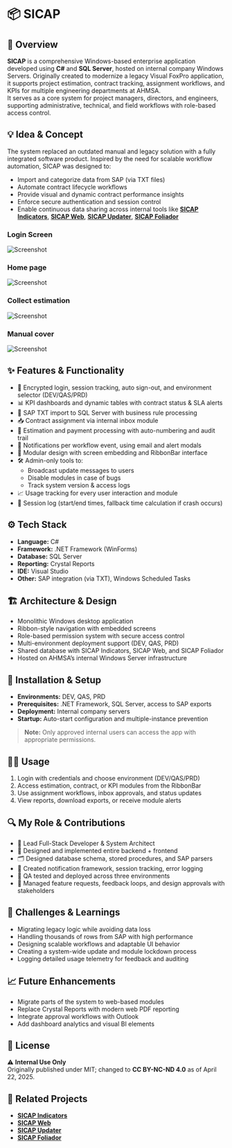 
# 📦 SICAP

## 🧭 Overview
**SICAP** is a comprehensive Windows-based enterprise application developed using **C#** and **SQL Server**, hosted on internal company Windows Servers. Originally created to modernize a legacy Visual FoxPro application, it supports project estimation, contract tracking, assignment workflows, and KPIs for multiple engineering departments at AHMSA.  
It serves as a core system for project managers, directors, and engineers, supporting administrative, technical, and field workflows with role-based access control.

## 💡 Idea & Concept
The system replaced an outdated manual and legacy solution with a fully integrated software product. Inspired by the need for scalable workflow automation, SICAP was designed to:
- Import and categorize data from SAP (via TXT files)
- Automate contract lifecycle workflows
- Provide visual and dynamic contract performance insights
- Enforce secure authentication and session control
- Enable continuous data sharing across internal tools like **[SICAP Indicators](#https://github.com/HermiloOrtega/SICAP-Indicators)**, **[SICAP Web](#https://github.com/HermiloOrtega/SICAP-Web)**, **[SICAP Updater](#https://github.com/HermiloOrtega/SICAP-Web-Updates)**, **[SICAP Foliador](#https://github.com/HermiloOrtega/SICAP-Folio-Manager)**

### Login Screen
![Screenshot](./assets/8.png)

### Home page
![Screenshot](./assets/7.png)

### Collect estimation
![Screenshot](./assets/3.png)

### Manual cover
![Screenshot](./assets/9.png)

## ✨ Features & Functionality
- 🔐 Encrypted login, session tracking, auto sign-out, and environment selector (DEV/QAS/PRD)
- 📊 KPI dashboards and dynamic tables with contract status & SLA alerts
- 🔄 SAP TXT import to SQL Server with business rule processing
- 📥 Contract assignment via internal inbox module
- 🧾 Estimation and payment processing with auto-numbering and audit trail
- 📧 Notifications per workflow event, using email and alert modals
- 🧩 Modular design with screen embedding and RibbonBar interface
- 🛠 Admin-only tools to:
  - Broadcast update messages to users
  - Disable modules in case of bugs
  - Track system version & access logs
- 📈 Usage tracking for every user interaction and module
- 🧾 Session log (start/end times, fallback time calculation if crash occurs)

## ⚙️ Tech Stack
- **Language:** C#
- **Framework:** .NET Framework (WinForms)
- **Database:** SQL Server
- **Reporting:** Crystal Reports
- **IDE:** Visual Studio
- **Other:** SAP integration (via TXT), Windows Scheduled Tasks

## 🏗 Architecture & Design
- Monolithic Windows desktop application
- Ribbon-style navigation with embedded screens
- Role-based permission system with secure access control
- Multi-environment deployment support (DEV, QAS, PRD)
- Shared database with SICAP Indicators, SICAP Web, and SICAP Foliador
- Hosted on AHMSA’s internal Windows Server infrastructure

## 🚀 Installation & Setup
- **Environments:** DEV, QAS, PRD
- **Prerequisites:** .NET Framework, SQL Server, access to SAP exports
- **Deployment:** Internal company servers
- **Startup:** Auto-start configuration and multiple-instance prevention

> **Note:** Only approved internal users can access the app with appropriate permissions.

## 🧑‍💻 Usage
1. Login with credentials and choose environment (DEV/QAS/PRD)
2. Access estimation, contract, or KPI modules from the RibbonBar
3. Use assignment workflows, inbox approvals, and status updates
4. View reports, download exports, or receive module alerts

## 🔍 My Role & Contributions
- 💼 Lead Full-Stack Developer & System Architect
- 🧱 Designed and implemented entire backend + frontend
- 🗂 Designed database schema, stored procedures, and SAP parsers
- 📩 Created notification framework, session tracking, error logging
- 🧪 QA tested and deployed across three environments
- 🤝 Managed feature requests, feedback loops, and design approvals with stakeholders

## 🧗 Challenges & Learnings
- Migrating legacy logic while avoiding data loss
- Handling thousands of rows from SAP with high performance
- Designing scalable workflows and adaptable UI behavior
- Creating a system-wide update and module lockdown process
- Logging detailed usage telemetry for feedback and auditing

## 📈 Future Enhancements
- Migrate parts of the system to web-based modules
- Replace Crystal Reports with modern web PDF reporting
- Integrate approval workflows with Outlook
- Add dashboard analytics and visual BI elements

## 🪪 License
⚠️ **Internal Use Only**  
Originally published under MIT; changed to **CC BY-NC-ND 4.0** as of April 22, 2025.

## 🔗 Related Projects
- **[SICAP Indicators](#https://github.com/HermiloOrtega/SICAP-Indicators)**
- **[SICAP Web](#https://github.com/HermiloOrtega/SICAP-Web)**
- **[SICAP Updater](#https://github.com/HermiloOrtega/SICAP-Web-Updates)**
- **[SICAP Foliador](#https://github.com/HermiloOrtega/SICAP-Folio-Manager)**